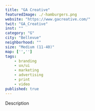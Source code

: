 ```yaml
---
title: "GA Creative"
featuredImage: ./-hamburgers.png
website: "https://www.gacreative.com/"
twit: "GA_Creative"
inst: ""
category: "G"
city: "Bellevue"
neighborhood: ""
size: "Medium (11-40)"
map: ['','']
tags:
    - branding
    - ux/ui
    - marketing
    - advertising
    - print
    - video
published: true
---
```


Description
